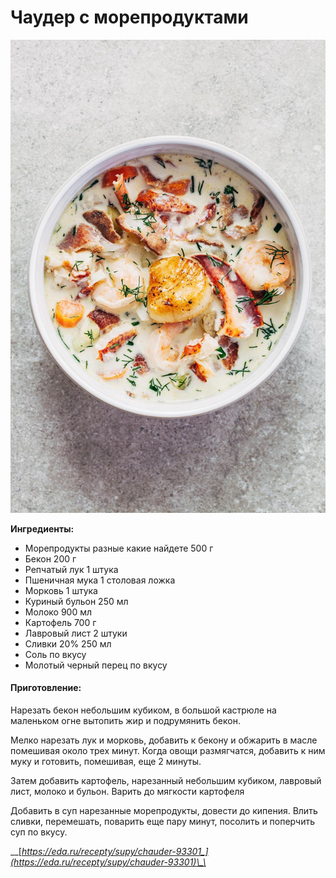 # Чаудер с морепродуктами

![](../pics/nova-scotia-seafood-chowder-21-1-.jpg)

**Ингредиенты:**

* Морепродукты разные какие найдете 500 г
* Бекон 200 г
* Репчатый лук 1 штука
* Пшеничная мука 1 столовая ложка
* Морковь 1 штука
* Куриный бульон 250 мл
* Молоко 900 мл
* Картофель 700 г
* Лавровый лист 2 штуки
* Сливки 20% 250 мл
* Соль по вкусу
* Молотый черный перец по вкусу

#### Приготовление:

Нарезать бекон небольшим кубиком, в большой кастрюле на маленьком огне вытопить жир и подрумянить бекон. 

Мелко нарезать лук и морковь, добавить к бекону и обжарить в масле помешивая около трех минут. Когда овощи размягчатся, добавить к ним муку и готовить, помешивая, еще 2 минуты. 

Затем добавить картофель, нарезанный небольшим кубиком, лавровый лист, молоко и бульон. Варить до мягкости картофеля

Добавить в суп нарезанные морепродукты, довести до кипения. Влить сливки, перемешать, поварить еще пару минут, посолить и поперчить суп по вкусу.

\_\_[_https://eda.ru/recepty/supy/chauder-93301_](https://eda.ru/recepty/supy/chauder-93301)\_\_

